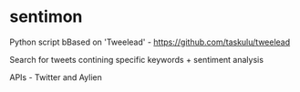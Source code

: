 # sentimon

 Python script bBased on 'Tweelead' - https://github.com/taskulu/tweelead

 Search for tweets contining specific keywords + sentiment analysis

 APIs - Twitter and Aylien

